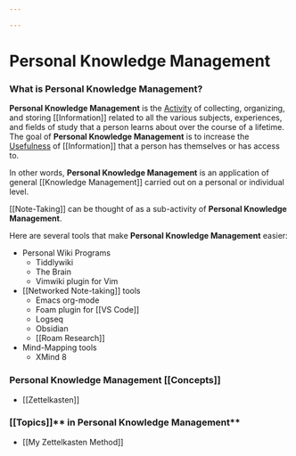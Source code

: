 ```yaml
---

---
```


# Personal Knowledge Management

### **What is Personal Knowledge Management?**

**Personal Knowledge Management** is the
[Activity](https://calebsnotes.brick.do/activities-L0MGOrw3YAZK) of
collecting, organizing, and
storing [[Information]] related
to all the various subjects, experiences, and fields of study that a
person learns about over the course of a lifetime. The goal of
**Personal Knowledge Management** is to increase the
[Usefulness](https://calebsnotes.brick.do/utility-BR2b1mlyX49O)
of [[Information]] that
a person has themselves or has access to. 

In other words, **Personal Knowledge Management** is an application of
general [[Knowledge Management]] carried
out on a personal or individual level.

[[Note-Taking]] can
be thought of as a sub-activity of **Personal Knowledge Management**.

Here are several tools that make **Personal Knowledge Management**
easier:

-   Personal Wiki Programs
    -   Tiddlywiki
    -   The Brain
    -   Vimwiki plugin for Vim
-   [[Networked Note-taking]] tools
    -   Emacs org-mode
    -   Foam plugin
        for [[VS Code]]
    -   Logseq
    -   Obsidian
    -   [[Roam Research]]
-   Mind-Mapping tools
    -   XMind 8

### Personal Knowledge Management [[Concepts]]

-   [[Zettelkasten]]

### [[Topics]]** in Personal Knowledge Management**

-   [[My Zettelkasten Method]]
